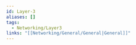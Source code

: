 ```yaml
---
id: Layer-3
aliases: []
tags:
  - Networking/Layer3
links: "[[Networking/General/General|General]]"
---
```



